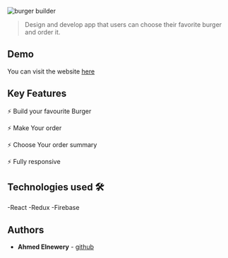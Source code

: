![burger builder](https://i.imgur.com/S8viEvi.gif)
>Design and develop app that users can choose their favorite burger and order it.

## Demo
You can visit the website [here](https://ahmedelnewery.github.io/buger-builder/)



## Key Features

⚡️ Build your favourite Burger

⚡️ Make Your order

⚡️ Choose Your order summary

⚡️ Fully responsive

## Technologies used 🛠️
-React
-Redux
-Firebase


## Authors
- **Ahmed Elnewery** - [github](https://github.com/ahmedElnewery)
